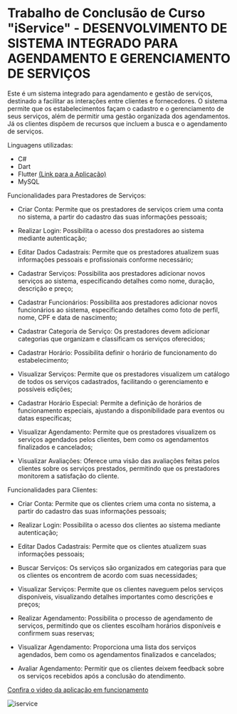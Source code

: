 # Trabalho de Conclusão de Curso "iService" - DESENVOLVIMENTO DE SISTEMA INTEGRADO PARA AGENDAMENTO E GERENCIAMENTO DE SERVIÇOS

Este é um sistema integrado para agendamento e gestão de serviços, destinado a facilitar as interações entre clientes e fornecedores. O sistema permite que os estabelecimentos façam o cadastro e o gerenciamento de seus serviços, além de permitir uma gestão organizada dos agendamentos. Já os clientes dispõem de recursos que incluem a busca e o agendamento de serviços.

Linguagens utilizadas:

- C# 
- Dart
- Flutter [(Link para a Aplicação)](https://github.com/IsabeleRenovato/iServiceApplication.git)
- MySQL

Funcionalidades para Prestadores de Serviços:

- Criar Conta: Permite que os prestadores de serviços criem uma conta no sistema, a partir do cadastro das suas informações pessoais;
  
- Realizar Login: Possibilita o acesso dos prestadores ao sistema mediante autenticação;
  
- Editar Dados Cadastrais: Permite que os prestadores atualizem suas informações pessoais e profissionais conforme necessário;
  
- Cadastrar Serviços: Possibilita aos prestadores adicionar novos serviços ao sistema, especificando detalhes como nome, duração, descrição e preço;
  
- Cadastrar Funcionários: Possibilita aos prestadores adicionar novos funcionários ao sistema, especificando detalhes como foto de perfil, nome, CPF e data de nascimento;
  
- Cadastrar Categoria de Serviço: Os prestadores devem adicionar categorias que organizam e classificam os serviços oferecidos;
  
- Cadastrar Horário: Possibilita definir o horário de funcionamento do estabelecimento;
  
- Visualizar Serviços: Permite que os prestadores visualizem um catálogo de todos os serviços cadastrados, facilitando o gerenciamento e possíveis edições;
  
- Cadastrar Horário Especial: Permite a definição de horários de funcionamento especiais, ajustando a disponibilidade para eventos ou datas específicas;
  
- Visualizar Agendamento: Permite que os prestadores visualizem os serviços agendados pelos clientes, bem como os agendamentos finalizados e cancelados;
  
- Visualizar Avaliações: Oferece uma visão das avaliações feitas pelos clientes sobre os serviços prestados, permitindo que os prestadores monitorem a satisfação do cliente.

Funcionalidades para Clientes:

-	Criar Conta: Permite que os clientes criem uma conta no sistema, a partir do cadastro das suas informações pessoais;
  
- Realizar Login: Possibilita o acesso dos clientes ao sistema mediante autenticação;
  
- Editar Dados Cadastrais: Permite que os clientes atualizem suas informações pessoais;
  
- Buscar Serviços: Os serviços são organizados em categorias para que os clientes os encontrem de acordo com suas necessidades;
  
- Visualizar Serviços: Permite que os clientes naveguem pelos serviços disponíveis, visualizando detalhes importantes como descrições e preços;
  
- Realizar Agendamento: Possibilita o processo de agendamento de serviços, permitindo que os clientes escolham horários disponíveis e confirmem suas reservas;
  
- Visualizar Agendamento: Proporciona uma lista dos serviços agendados, bem como os agendamentos finalizados e cancelados;
  
- Avaliar Agendamento: Permitir que os clientes deixem feedback sobre os serviços recebidos após a conclusão do atendimento.

[Confira o video da aplicação em funcionamento](https://github.com/IsabeleRenovato/iServiceApi/blob/main/Video_TCC.mp4)

![iservice](./Desenvolvimento%20de%20Sistema%20Integrado%20para%20Agendamento%20e%20Gerenciamento%20de%20Serviços.jpg)


